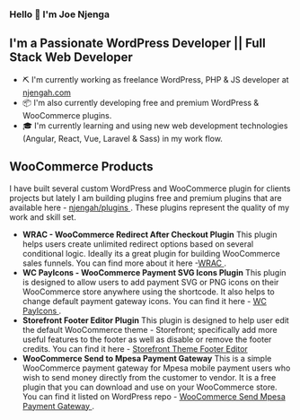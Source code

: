 ### Hello 👋 I'm Joe Njenga

## I'm a Passionate WordPress Developer || Full Stack Web Developer

* ⛏ I'm currently working as freelance WordPress, PHP & JS developer at [njengah.com](njengah.com) 
* 📦 I'm also currently developing free and premium WordPress & WooCommerce plugins.  
* 🎓 I'm currently learning and using new web development technologies (Angular, React, Vue, Laravel & Sass) in my work flow. 

## WooCommerce Products 
I have built several custom WordPress and WooCommerce plugin for clients projects but lately I am building plugins free and premium plugins that are available here - [njengah/plugins ](njengah.com/plugins). These plugins represent the quality of my work and skill set. 

* **WRAC - WooCommerce Redirect After Checkout Plugin** This plugin helps users create unlimited redirect options based on several conditional logic. Ideally its a great plugin for building WooCommerce sales funnels. You can find more about it here -[WRAC ](njengah.com/plugins/woocommerce-checkout-redirect-plugin).
* **WC PayIcons - WooCommerce Payment SVG Icons Plugin** This plugin is designed to allow users to add payment SVG or PNG icons on their WooCommerce store anywhere using the shortcode. It also helps to change default payment gateway icons. You can find it here - [WC PayIcons ](njengah.com/plugins).
* **Storefront Footer Editor Plugin** This plugin is designed to help user edit the default WooCommerce theme - Storefront; specifically add more useful features to the footer as well as disable or remove the footer credits. You can find it here - [Storefront Theme Footer Editor](njengah.com/plugins/storefront-footer-editor-plugin/)
* **WooCommerce Send to Mpesa Payment Gateway** This is a simple WooCommerce payment gateway for Mpesa mobile payment users who wish to send money directly from the customer to vendor. It is a free plugin that you can download and use on your WooCommerce store. You can find it listed on WordPress repo - [WooCommerce Send Mpesa Payment Gateway ](wordpress.org/plugins/send-to-mpesa-payment-gateway/).

